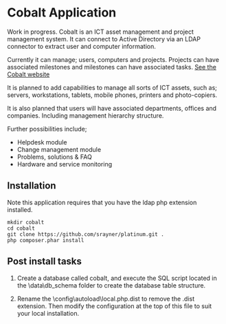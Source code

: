 Cobalt Application
==================

Work in progress. Cobalt is an ICT asset management and project management system.
It can connect to Active Directory via an LDAP connector to extract user and computer information.

Currently it can manage; users, computers and projects. Projects can have associated milestones and
milestones can have associated tasks. [See the Cobalt website](http://srayner.github.io/cobalt)

It is planned to add capabilities to manage all sorts of ICT assets, such as; servers, workstations,
tablets, mobile phones, printers and photo-copiers.

It is also planned that users will have associated departments, offices and companies. Including
management hierarchy structure.

Further possibilities include;
* Helpdesk module
* Change management module
* Problems, solutions & FAQ
*  Hardware and service monitoring 


Installation
------------

Note this application requires that you have the ldap php extension installed.

```
mkdir cobalt
cd cobalt
git clone https://github.com/srayner/platinum.git .
php composer.phar install
```

Post install tasks
------------------

1. Create a database called cobalt, and execute the SQL script located in the \data\db_schema
folder to create the database table structure.

2. Rename the \config\autoload\local.php.dist to remove the .dist extension. Then
modify the configuration at the top of this file to suit your local installation.

